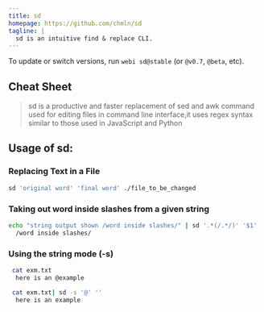 ```yaml
---
title: sd
homepage: https://github.com/chmln/sd
tagline: |
  sd is an intuitive find & replace CLI.
---
```


To update or switch versions, run `webi sd@stable` (or `@v0.7`, `@beta`, etc).

## Cheat Sheet

> sd is a productive and faster replacement of sed and awk command used for
> editing files in command line interface,it uses regex syntax similar to those
> used in JavaScript and Python

## Usage of sd:

### Replacing Text in a File

```sh
sd 'original word' 'final word' ./file_to_be_changed
```

### Taking out word inside slashes from a given string

```sh
echo "string output shown /word inside slashes/" | sd '.*(/.*/)' '$1'
  /word inside slashes/
```

### Using the string mode (-s)

```sh
 cat exm.txt
  here is an @example

 cat exm.txt| sd -s '@' ''
  here is an example
```
